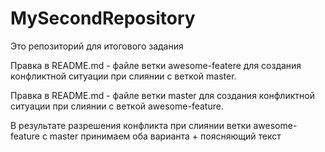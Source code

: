 # MySecondRepository
Это репозиторий для итогового задания


Правка в README.md - файле ветки awesome-featere для создания конфликтной ситуации при слиянии с веткой master.


Правка в README.md - файле ветки master для создания конфликтной ситуации при слиянии с веткой awesome-feature.


В результате разрешения конфликта при слиянии ветки awesome-feature с master принимаем оба варианта + поясняющий текст